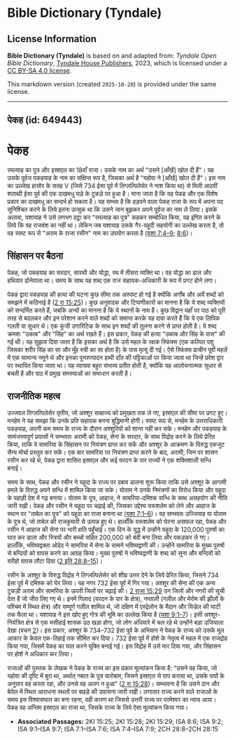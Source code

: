 # Bible Dictionary (Tyndale)

## License Information

**Bible Dictionary (Tyndale)** is based on and adapted from: _Tyndale Open Bible Dictionary_, [Tyndale House Publishers](https://tyndaleopenresources.com/), 2023, which is licensed under a [CC BY-SA 4.0 license](https://creativecommons.org/licenses/by-sa/4.0/legalcode.en).

This markdown version (created `2025-10-20`) is provided under the same license.



--------------------------------

## पेकह (id: 649443)

पेकह
====

रमल्याह का पुत्र और इस्राएल का 18वाँ राजा। उसके नाम का अर्थ "उसने \[आँखें] खोल दी हैं"। यह उसके पूर्वज पकहयाह के नाम का संक्षिप्त रूप है, जिसका अर्थ है "यहोवा ने \[आँखें] खोल दी हैं"। इस नाम का उल्लेख हासोर के सतह V (जिसे 734 ईसा पूर्व में तिग्लत्पिलेसेर ने नाश किया था) से मिली आठवीं शताब्दी ईसा पूर्व की एक दाखमधु घड़े के टुकड़े पर हुआ है। माना जाता है कि यह पेकह और एक विशेष प्रकार का दाखमधु का सन्दर्भ हो सकता है। यह सम्भव है कि हड़पने वाला पेकह राजा के रूप में अपना पद सुनिश्चित करने के लिये इतना उत्सुक था कि उसने जान बूझकर अपने पूर्वज का नाम ले लिया। इसके अलावा, यशायाह ने उसे लगभग ठट्ठा कर "रमल्याह का पुत्र" कहकर सम्बोधित किया, यह इंगित करने के लिये कि वह राजवंश का नहीं था। लेकिन जब यशायाह उसके गैर\-यहूदी सहयोगी का उल्लेख करता है, तो वह स्पष्ट रूप से "अराम के राजा रसीन" नाम का उपयोग करता है ([यशा 7:4–9](https://ref.ly/Isa7:4-Isa7:9); [8:6](https://ref.ly/Isa8:6))।

सिंहासन पर बैठना
----------------

पेकह, जो पकहयाह का सरदार, सारथी और योद्धा, रथ में तीसरा व्यक्ति था। वह योद्धा का ढाल और हथियार ढोनेवाला था। समय के साथ यह शब्द एक राज सहायक\-अधिकारी के रूप में प्रगट होने लगा।

पेकह द्वारा पकहयाह की हत्या की घटना कुछ सीमा तक अस्पष्ट हो गई है क्योंकि अर्गोब और अर्ये शब्दों को समझने में कठिनाई है ([2 रा 15:25](https://ref.ly/2Kgs15:25))। कुछ अनुवादक और टिप्पणीकारों का मानना ​​है कि ये शब्द व्यक्तियों को सन्दर्भित करते हैं, जबकि अन्यों का मानना ​​है कि ये स्थानों के नाम हैं। कुछ विद्वान यहाँ पर पाठ को पूरी तरह से बदलकर और इन परेशान करने वाले शब्दों को समाप्त करके यह दावा करते हैं कि ये एक लिपिक गलती या सुधार थे। एक कुंजी उगारिटिक के साथ इन शब्दों की तुलना करने से प्राप्त होती है। ये शब्द क्रमशः "उकाब" और "सिंह" का अर्थ रखते हैं। इस प्रकार, पेकह की हत्या "उकाब और सिंह के पास" की गई थी। यह सुझाव दिया जाता है कि इसका अर्थ है कि उसे महल के रक्षक स्फिंक्स (एक कल्पित पशु जिसका शरीर सिंह का सा और मुँह स्त्री का सा होता है) के पास मृत्यु दी गई। ऐसे स्फिंक्स प्राचीन पूर्वी महलें में एक सामान्य नमूने थे और इनका पुनरुत्पादन हाथी दाँत की पट्टिकाओं पर किया जाता था जिन्हें प्रवेश द्वार पर स्थापित किया जाता था। यह व्याख्या बहुत संभाव्य प्रतीत होती है, क्योंकि यह आलोचनात्मक सुधार से बचती है और पाठ में प्रमुख समस्याओं का समाधान करती है।

राजनीतिक महत्व
--------------

उज्जवल तिग्लत्पिलेसेर तृतीय, जो अश्शूर साम्राज्य को प्रमुखता तक ले गए, इस्राएल की सीमा पर प्रगट हुए। मनहेम ने यह समझा कि उनके प्रति सहायक बनना बुद्धिमानी होगी। स्पष्ट रूप से, मनहेम के उत्तराधिकारी पकहयाह, अपनी कम समय के राज्य के दौरान अश्शूरियों को शान्त नहीं कर सके। मनहेम और पकहयाह के सामंजस्यपूर्ण प्रयासों ने सम्भवतः अरामी को पेकह, सेना के सरदार, के साथ विद्रोह करने के लिये प्रेरित किया, ताकि वे सामरिया के सिंहासन पर नियंत्रण प्राप्त कर सकें और अश्शूर के आक्रमण के विरुद्ध एकजुट सैन्य मोर्चा प्रस्तुत कर सकें। एक बार सामरिया पर नियंत्रण प्राप्त करने के बाद, अरामी, जिन पर शासन रसीन कर रहे थे, पेकह द्वारा शासित इस्राएल और कई यरदन के पार राज्यों ने एक शक्तिशाली सन्धि बनाई।

समय के साथ, पेकह और रसीन ने यहूदा के राज्य पर दबाव डालना शुरू किया ताकि उसे अश्शूर के आगामी हमले के विरुद्ध अपने सन्धि में शामिल किया जा सके। योताम ने उनके निमंत्रणों का विरोध किया और यहूदा के पहाड़ी देश में गढ़ बनाया। योताम के पुत्र, आहाज, ने सामरिया\-दमिश्क सन्धि के साथ असहयोग की नीति जारी रखी। पेकह और रसीन ने यहूदा पर चढ़ाई की, जिसका उद्देश्य यरूशलेम को लेने और आहाज के स्थान पर "ताबेल का पुत्र" को यहूदा का राजा बनाना था ([यशा 7:1–6](https://ref.ly/Isa7:1-Isa7:6))। वह सम्भवतः उज्जियाह या योताम के पुत्र थे, जो ताबेल की राजकुमारी से उत्पन्न हुए थे। हालाँकि यरूशलेम को घेरना असफल रहा, पेकह और रसीन ने आहाज की सेना पर भारी क्षति पहुँचाई। एक दिन के युद्ध में उन्होंने यहूदा के 120,000 पुरुषों का घात कर डाला और स्त्रियों और बच्चों सहित 200,000 को बंदी बना लिया और पकड़कर ले गए। हालाँकि, भविष्यद्वक्ता ओदेद ने सामरिया में सेना के सामने भविष्यद्वाणी की। उन्होंने सामरिया के मुख्य पुरुषों से बन्दियों को वापस करने का आग्रह किया। मुख्य पुरुषों ने भविष्यद्वाणी के शब्द को सुना और बन्दियों को यरीहो वापस लौटा दिया ([2 इति 28:8–15](https://ref.ly/2Chr28:8-2Chr28:15))।

रसीन के अश्शूर के विरुद्ध विद्रोह ने तिग्लत्पिलेसेर को शीघ्र उत्तर देने के लिये प्रेरित किया, जिसने 734 ईसा पूर्व में दमिश्क को घेर लिया। यह नगर 732 ईसा पूर्व में गिर गया। अश्शूर की सेना की एक अन्य टुकड़ी अराम और सामरिया के ऊपरी जिलों पर चढ़ाई की। [2 राजा 15:29](https://ref.ly/2Kgs15:29) उन जिलों और नगरों की सूची देता है जो जीत लिए गए थे। इनमें गिलाद (यरदन के पार के क्षेत्र), नप्ताली (गलील और मेरोम की झीलों के पश्चिम में स्थित क्षेत्र) और सम्पूर्ण गलील शामिल थे, जो दक्षिण में एस्द्रेलोन के मैदान और यिज्रेल की घाटी तक फैला था। यशायाह ने इस खोए हुए गोत्र की भूमि का उल्लेख किया है ([यशा 9:1–7](https://ref.ly/Isa9:1-Isa9:7))। इसी अश्शूर\-नियंत्रित क्षेत्र से एक मसीहाई शासक उठ खड़ा होगा, जो लोग अंधियारे में चल रहे थे उन्होंने बड़ा उजियाला देखा (वचन [2](https://ref.ly/Isa9:2))। इस प्रकार, अश्शूर के 734–732 ईसा पूर्व के अभियान ने पेकह के राज्य को उसके मूल आकार के केवल एक\-तिहाई तक सीमित कर दिया। 732 ईसा पूर्व में होशे के नेतृत्व में महल में एक राजद्रोह किया गया, जिसमें पेकह का घात करने युक्ति बनाई गई। इस विद्रोह में उसे मार दिया गया, और सिंहासन पर होशे ने अधिकार कर लिया।

राजाओं की पुस्तक के लेखक ने पेकह के राज्य का इस प्रकार मूल्यांकन किया है: “उसने वह किया, जो यहोवा की दृष्टि में बुरा था, अर्थात् नबात के पुत्र यारोबाम, जिसने इस्राएल से पाप कराया था, उसके पापों के अनुसार वह करता रहा, और उनसे वह अलग न हुआ” ([2 रा 15:28](https://ref.ly/2Kgs15:28))। सम्भावना है कि उसने दान और बेतेल में स्थित आराधना स्थलों पर बछड़े की उपासना जारी रखी। लगातार राज्य करने वाले राजाओं के समय इस विश्वासघात का बना रहना, वही कारण था जिससे उत्तरी राज्य पर परमेश्वर का न्याय आया। पेकह वह अन्तिम इस्राएल का राजा था, जिसके राज्य के लिये ऐसा मूल्यांकन किया गया।

* **Associated Passages:** 2KI 15:25; 2KI 15:28; 2KI 15:29; ISA 8:6; ISA 9:2; ISA 9:1–ISA 9:7; ISA 7:1–ISA 7:6; ISA 7:4–ISA 7:9; 2CH 28:8–2CH 28:15

